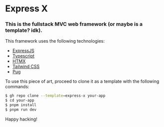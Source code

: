 # Express X

### This is the fullstack MVC web framework (or maybe is a template? idk).

This framework uses the following technologies:

* [ExpressJS](https://expressjs.com)
* [Typescript](https://www.typescriptlang.org)
* [HTMX](https://htmx.org)
* [Tailwind CSS](https://tailwindcss.com)
* [Pug](https://pugjs.org/api/getting-started.html)

To use this piece of art, proceed to clone it as a template with the following commands:

```sh
$ gh repo clone --template=express-x your-app
$ cd your-app
$ pnpm install
$ pnpm run dev
```
Happy hacking!
